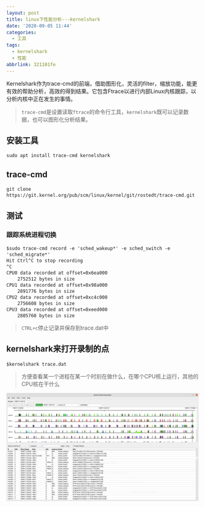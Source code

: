 ```yaml
---
layout: post
title: linux下性能分析---kernelshark
date: '2020-09-05 11:44'
categories:
  - 工具
tags:
  - kernelshark
  - 性能
abbrlink: 321101fe
---
```


Kernelshark作为trace-cmd的前端，借助图形化，灵活的filter，缩放功能，能更有效的帮助分析，高效的得到结果。它包含Ftrace以进行内部Linux内核跟踪，以分析内核中正在发生的事情。

> `trace-cmd`是设置读取`ftrace`的命令行工具，`kernelshark`既可以记录数据，也可以图形化分析结果。

<!--more-->

## 安装工具

``` shell
sudo apt install trace-cmd kernelshark
```

## trace-cmd

``` shell
git clone https://git.kernel.org/pub/scm/linux/kernel/git/rostedt/trace-cmd.git
```


## 测试

### 跟踪系统进程切换

``` shell
$sudo trace-cmd record -e 'sched_wakeup*' -e sched_switch -e 'sched_migrate*'
Hit Ctrl^C to stop recording
^C
CPU0 data recorded at offset=0x6ea000
    2752512 bytes in size
CPU1 data recorded at offset=0x98a000
    2891776 bytes in size
CPU2 data recorded at offset=0xc4c000
    2756608 bytes in size
CPU3 data recorded at offset=0xeed000
    2805760 bytes in size
```
> `CTRL+c`停止记录并保存到trace.dat中

## kernelshark来打开录制的点

``` shell
$kernelshark trace.dat
```
> 方便查看某一个进程在某一个时刻在做什么，在哪个CPU核上运行，其他的CPU核在干什么

![kernel_shark_sample](/images/2020/09/kernel_shark_sample.png)
